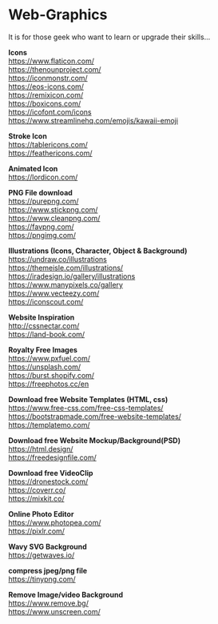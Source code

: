 # Web-Graphics

It is for those geek who want to learn or upgrade their skills...

<strong>Icons</strong><br/>
https://www.flaticon.com/<br/>
https://thenounproject.com/<br/>
https://iconmonstr.com/<br/>
https://eos-icons.com/<br/>
https://remixicon.com/<br/>
https://boxicons.com/<br/>
https://icofont.com/icons<br/>
https://www.streamlinehq.com/emojis/kawaii-emoji<br/>

<strong>Stroke Icon</strong><br/>
https://tablericons.com/<br/>
https://feathericons.com/<br/>

<strong>Animated Icon</strong><br/>
https://lordicon.com/<br/>

<strong>PNG File download</strong><br/>
https://purepng.com/<br/>
https://www.stickpng.com/<br/>
https://www.cleanpng.com/<br/>
https://favpng.com/<br/>
https://pngimg.com/<br/>


<strong>Illustrations (Icons, Character, Object & Background)</strong><br/>
https://undraw.co/illustrations<br/>
https://themeisle.com/illustrations/<br/>
https://iradesign.io/gallery/illustrations<br/>
https://www.manypixels.co/gallery<br/>
https://www.vecteezy.com/<br/>
https://iconscout.com/<br/>

<strong>Website Inspiration</strong><br/>
http://cssnectar.com/<br/>
https://land-book.com/<br/>

<strong>Royalty Free Images</strong><br/>
https://www.pxfuel.com/<br/>
https://unsplash.com/<br/>
https://burst.shopify.com/<br/>
https://freephotos.cc/en<br/>

<strong>Download free Website Templates (HTML, css)</strong><br/>
https://www.free-css.com/free-css-templates/<br/>
https://bootstrapmade.com/free-website-templates/<br/>
https://templatemo.com/<br/>

<strong>Download free Website Mockup/Background(PSD)</strong><br/>
https://html.design/<br/>
https://freedesignfile.com/<br/>

<strong>Download free VideoClip</strong><br/>
https://dronestock.com/<br/>
https://coverr.co/<br/>
https://mixkit.co/<br/>

<strong>Online Photo Editor</strong><br/>
https://www.photopea.com/<br/>
https://pixlr.com/<br/>

<strong>Wavy SVG Background</strong><br/>
https://getwaves.io/<br/>

<strong>compress jpeg/png file</strong><br/>
https://tinypng.com/<br/>

<strong>Remove Image/video Background</strong><br/>
https://www.remove.bg/<br/>
https://www.unscreen.com/<br/>

